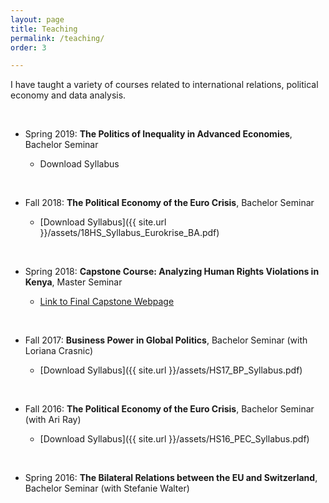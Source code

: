 ```yaml
---
layout: page
title: Teaching
permalink: /teaching/
order: 3

---
```


I have taught a variety of courses related to international relations, political economy and data analysis.  

&nbsp;

* Spring 2019: **The Politics of Inequality in Advanced Economies**, Bachelor Seminar

	* Download Syllabus


&nbsp;

* Fall 2018: **The Political Economy of the Euro Crisis**, Bachelor Seminar

	* [Download Syllabus]({{ site.url }}/assets/18HS_Syllabus_Eurokrise_BA.pdf)

&nbsp;

* Spring 2018: **Capstone Course: Analyzing Human Rights Violations in Kenya**, Master Seminar

	* [Link to Final Capstone Webpage](https://lucienbaumgartner.github.io/capstone_webdev)

	&nbsp;

* Fall 2017: **Business Power in Global Politics**, Bachelor Seminar (with Loriana Crasnic)

	* [Download Syllabus]({{ site.url }}/assets/HS17_BP_Syllabus.pdf)


	&nbsp;

* Fall 2016: **The Political Economy of the Euro Crisis**, Bachelor Seminar (with Ari Ray)

	* [Download Syllabus]({{ site.url }}/assets/HS16_PEC_Syllabus.pdf)

	&nbsp;

* Spring 2016: **The Bilateral Relations between the EU and Switzerland**, Bachelor Seminar (with Stefanie Walter)

